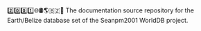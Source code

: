 2️⃣️0️⃣️0️⃣️1️⃣️🌐️🛢️🌎️🇧🇿️📖️ The documentation source repository for the Earth/Belize database set of the Seanpm2001 WorldDB project. 
